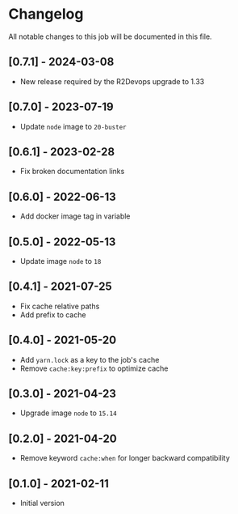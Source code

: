 # Changelog
All notable changes to this job will be documented in this file.

## [0.7.1] - 2024-03-08
* New release required by the R2Devops upgrade to 1.33

## [0.7.0] - 2023-07-19
* Update `node` image to `20-buster`

## [0.6.1] - 2023-02-28
* Fix broken documentation links

## [0.6.0] - 2022-06-13
* Add docker image tag in variable 

## [0.5.0] - 2022-05-13
* Update image `node` to `18`

## [0.4.1] - 2021-07-25
* Fix cache relative paths
* Add prefix to cache

## [0.4.0] - 2021-05-20
* Add `yarn.lock` as a key to the job's cache
* Remove `cache:key:prefix` to optimize cache 

## [0.3.0] - 2021-04-23
* Upgrade image `node` to `15.14`

## [0.2.0] - 2021-04-20
* Remove keyword `cache:when` for longer backward compatibility

## [0.1.0] - 2021-02-11
* Initial version
